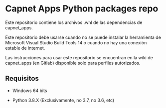 # Capnet Apps Python packages repo

Este repositorio contiene los archivos .whl de las dependencias de capnet_apps.

Este repositorio debe usarse cuando no se puede instalar la herramienta de Microsoft Visual Studio Build Tools 14 o cuando no hay una conexión estable de internet.

Las instrucciones para usar este repositorio se encuentran en la wiki de capnet_apps (en Gitlab) disponible solo para perfiles autorizados.

## Requisitos

- Windows 64 bits

- Python 3.8.X (Exclusivamente, no 3.7, no 3.6, etc)

